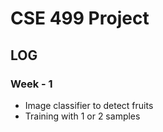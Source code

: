 # CSE 499 Project
## LOG

### Week - 1

- Image classifier to detect fruits
- Training with 1 or 2 samples 